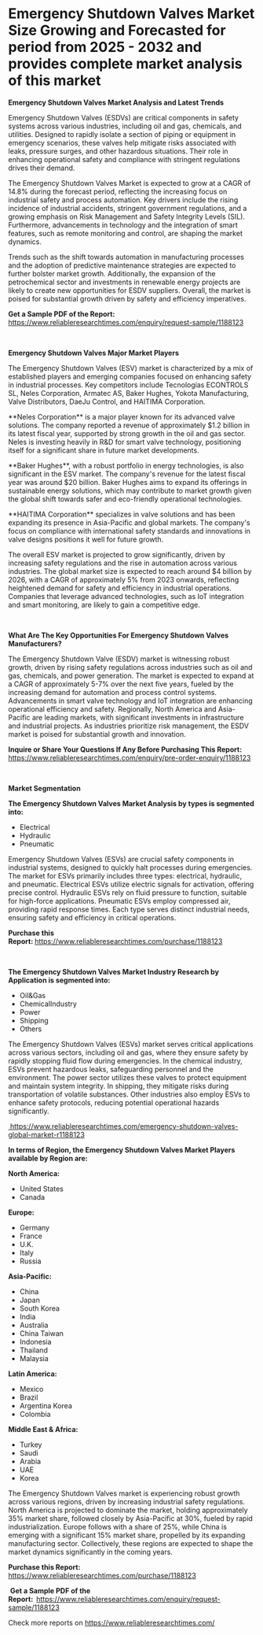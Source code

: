 <p><h1>Emergency Shutdown Valves Market Size Growing and Forecasted for period from 2025 - 2032 and provides complete market analysis of this market</h1></p><p><strong>Emergency Shutdown Valves Market Analysis and Latest Trends</strong></p>
<p><p>Emergency Shutdown Valves (ESDVs) are critical components in safety systems across various industries, including oil and gas, chemicals, and utilities. Designed to rapidly isolate a section of piping or equipment in emergency scenarios, these valves help mitigate risks associated with leaks, pressure surges, and other hazardous situations. Their role in enhancing operational safety and compliance with stringent regulations drives their demand.</p><p>The Emergency Shutdown Valves Market is expected to grow at a CAGR of 14.8% during the forecast period, reflecting the increasing focus on industrial safety and process automation. Key drivers include the rising incidence of industrial accidents, stringent government regulations, and a growing emphasis on Risk Management and Safety Integrity Levels (SIL). Furthermore, advancements in technology and the integration of smart features, such as remote monitoring and control, are shaping the market dynamics.</p><p>Trends such as the shift towards automation in manufacturing processes and the adoption of predictive maintenance strategies are expected to further bolster market growth. Additionally, the expansion of the petrochemical sector and investments in renewable energy projects are likely to create new opportunities for ESDV suppliers. Overall, the market is poised for substantial growth driven by safety and efficiency imperatives.</p></p>
<p><strong>Get a Sample PDF of the Report:&nbsp;</strong> <a href="https://www.reliableresearchtimes.com/enquiry/request-sample/1188123?utm_campaign=3190&utm_medium=2&utm_source=Github&utm_content=ia&utm_term=10042025&utm_id=emergency-shutdown-valves">https://www.reliableresearchtimes.com/enquiry/request-sample/1188123</a></p>
<p>&nbsp;</p>
<p><strong>Emergency Shutdown Valves Major Market Players</strong></p>
<p><p>The Emergency Shutdown Valves (ESV) market is characterized by a mix of established players and emerging companies focused on enhancing safety in industrial processes. Key competitors include Tecnologías ECONTROLS SL, Neles Corporation, Armatec AS, Baker Hughes, Yokota Manufacturing, Valve Distributors, DaeJu Control, and HAITIMA Corporation.</p><p>**Neles Corporation** is a major player known for its advanced valve solutions. The company reported a revenue of approximately $1.2 billion in its latest fiscal year, supported by strong growth in the oil and gas sector. Neles is investing heavily in R&D for smart valve technology, positioning itself for a significant share in future market developments.</p><p>**Baker Hughes**, with a robust portfolio in energy technologies, is also significant in the ESV market. The company's revenue for the latest fiscal year was around $20 billion. Baker Hughes aims to expand its offerings in sustainable energy solutions, which may contribute to market growth given the global shift towards safer and eco-friendly operational technologies.</p><p>**HAITIMA Corporation** specializes in valve solutions and has been expanding its presence in Asia-Pacific and global markets. The company's focus on compliance with international safety standards and innovations in valve designs positions it well for future growth. </p><p>The overall ESV market is projected to grow significantly, driven by increasing safety regulations and the rise in automation across various industries. The global market size is expected to reach around $4 billion by 2026, with a CAGR of approximately 5% from 2023 onwards, reflecting heightened demand for safety and efficiency in industrial operations. Companies that leverage advanced technologies, such as IoT integration and smart monitoring, are likely to gain a competitive edge.</p></p>
<p>&nbsp;</p>
<p><strong>What Are The Key Opportunities For Emergency Shutdown Valves Manufacturers?</strong></p>
<p><p>The Emergency Shutdown Valve (ESDV) market is witnessing robust growth, driven by rising safety regulations across industries such as oil and gas, chemicals, and power generation. The market is expected to expand at a CAGR of approximately 5-7% over the next five years, fueled by the increasing demand for automation and process control systems. Advancements in smart valve technology and IoT integration are enhancing operational efficiency and safety. Regionally, North America and Asia-Pacific are leading markets, with significant investments in infrastructure and industrial projects. As industries prioritize risk management, the ESDV market is poised for substantial growth and innovation.</p></p>
<p><strong>Inquire or Share Your Questions If Any Before Purchasing This Report:</strong> <a href="https://www.reliableresearchtimes.com/enquiry/pre-order-enquiry/1188123?utm_campaign=3190&utm_medium=2&utm_source=Github&utm_content=ia&utm_term=10042025&utm_id=emergency-shutdown-valves">https://www.reliableresearchtimes.com/enquiry/pre-order-enquiry/1188123</a></p>
<p>&nbsp;</p>
<p><strong>Market Segmentation</strong></p>
<p><strong>The Emergency Shutdown Valves Market Analysis by types is segmented into:</strong></p>
<p><ul><li>Electrical</li><li>Hydraulic</li><li>Pneumatic</li></ul></p>
<p><p>Emergency Shutdown Valves (ESVs) are crucial safety components in industrial systems, designed to quickly halt processes during emergencies. The market for ESVs primarily includes three types: electrical, hydraulic, and pneumatic. Electrical ESVs utilize electric signals for activation, offering precise control. Hydraulic ESVs rely on fluid pressure to function, suitable for high-force applications. Pneumatic ESVs employ compressed air, providing rapid response times. Each type serves distinct industrial needs, ensuring safety and efficiency in critical operations.</p></p>
<p><strong>Purchase this Report:&nbsp;</strong><a href="https://www.reliableresearchtimes.com/purchase/1188123?utm_campaign=3190&utm_medium=2&utm_source=Github&utm_content=ia&utm_term=10042025&utm_id=emergency-shutdown-valves">https://www.reliableresearchtimes.com/purchase/1188123</a></p>
<p>&nbsp;</p>
<p><strong>The Emergency Shutdown Valves Market Industry Research by Application is segmented into:</strong></p>
<p><ul><li>Oil&Gas</li><li>ChemicalIndustry</li><li>Power</li><li>Shipping</li><li>Others</li></ul></p>
<p><p>The Emergency Shutdown Valves (ESVs) market serves critical applications across various sectors, including oil and gas, where they ensure safety by rapidly stopping fluid flow during emergencies. In the chemical industry, ESVs prevent hazardous leaks, safeguarding personnel and the environment. The power sector utilizes these valves to protect equipment and maintain system integrity. In shipping, they mitigate risks during transportation of volatile substances. Other industries also employ ESVs to enhance safety protocols, reducing potential operational hazards significantly.</p></p>
<p><a href="https://www.reliableresearchtimes.com/emergency-shutdown-valves-global-market-r1188123?utm_campaign=3190&utm_medium=2&utm_source=Github&utm_content=ia&utm_term=10042025&utm_id=emergency-shutdown-valves">&nbsp;https://www.reliableresearchtimes.com/emergency-shutdown-valves-global-market-r1188123</a></p>
<p><strong>In terms of Region, the Emergency Shutdown Valves Market Players available by Region are:</strong></p>
<p>
    <p> <strong> North America: </strong>
        <ul>
            <li>United States</li>
            <li>Canada</li>
        </ul>
        </p> 
    <p> <strong> Europe: </strong>
        <ul>
            <li>Germany</li>
            <li>France</li>
            <li>U.K.</li>
            <li>Italy</li>
            <li>Russia</li>
        </ul>
        </p> 
    <p> <strong> Asia-Pacific: </strong>
        <ul>
            <li>China</li>
            <li>Japan</li>
            <li>South Korea</li>
            <li>India</li>
            <li>Australia</li>
            <li>China Taiwan</li>
            <li>Indonesia</li>
            <li>Thailand</li>
            <li>Malaysia</li>
        </ul>
        </p> 
    <p> <strong> Latin America: </strong>
        <ul>
            <li>Mexico</li>
            <li>Brazil</li>
            <li>Argentina Korea</li>
            <li>Colombia</li>
        </ul>
        </p> 
    <p> <strong> Middle East & Africa: </strong>
        <ul>
            <li>Turkey</li>
            <li>Saudi</li>
            <li>Arabia</li>
            <li>UAE</li>
            <li>Korea</li>
        </ul>
    </p>
    </p>
<p><p>The Emergency Shutdown Valves market is experiencing robust growth across various regions, driven by increasing industrial safety regulations. North America is projected to dominate the market, holding approximately 35% market share, followed closely by Asia-Pacific at 30%, fueled by rapid industrialization. Europe follows with a share of 25%, while China is emerging with a significant 15% market share, propelled by its expanding manufacturing sector. Collectively, these regions are expected to shape the market dynamics significantly in the coming years.</p></p>
<p><strong>Purchase this Report: </strong><a href="https://www.reliableresearchtimes.com/purchase/1188123?utm_campaign=3190&utm_medium=2&utm_source=Github&utm_content=ia&utm_term=10042025&utm_id=emergency-shutdown-valves">https://www.reliableresearchtimes.com/purchase/1188123</a></p>
<p>&nbsp;<strong>Get a Sample PDF of the Report:&nbsp;&nbsp;</strong><a href="https://www.reliableresearchtimes.com/enquiry/request-sample/1188123?utm_campaign=3190&utm_medium=2&utm_source=Github&utm_content=ia&utm_term=10042025&utm_id=emergency-shutdown-valves">https://www.reliableresearchtimes.com/enquiry/request-sample/1188123</a></p>
<p><strong></strong></p>
<p>Check more reports on <a href="https://www.reliableresearchtimes.com/?utm_campaign=3190&utm_medium=2&utm_source=Github&utm_content=ia&utm_term=10042025&utm_id=emergency-shutdown-valves">https://www.reliableresearchtimes.com/</a></p>